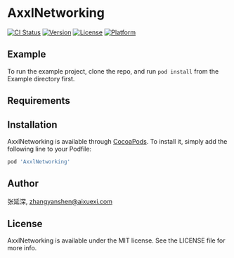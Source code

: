 # AxxlNetworking

[![CI Status](https://img.shields.io/travis/张延深/AxxlNetworking.svg?style=flat)](https://travis-ci.org/张延深/AxxlNetworking)
[![Version](https://img.shields.io/cocoapods/v/AxxlNetworking.svg?style=flat)](https://cocoapods.org/pods/AxxlNetworking)
[![License](https://img.shields.io/cocoapods/l/AxxlNetworking.svg?style=flat)](https://cocoapods.org/pods/AxxlNetworking)
[![Platform](https://img.shields.io/cocoapods/p/AxxlNetworking.svg?style=flat)](https://cocoapods.org/pods/AxxlNetworking)

## Example

To run the example project, clone the repo, and run `pod install` from the Example directory first.

## Requirements

## Installation

AxxlNetworking is available through [CocoaPods](https://cocoapods.org). To install
it, simply add the following line to your Podfile:

```ruby
pod 'AxxlNetworking'
```

## Author

张延深, zhangyanshen@aixuexi.com

## License

AxxlNetworking is available under the MIT license. See the LICENSE file for more info.
